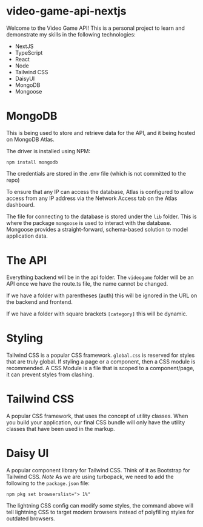 # video-game-api-nextjs

Welcome to the Video Game API! This is a personal project to learn and demonstrate my skills in the following technologies:
- NextJS
- TypeScript
- React
- Node
- Tailwind CSS
- DaisyUI
- MongoDB
- Mongoose


# MongoDB
This is being used to store and retrieve data for the API, and it being hosted on MongoDB Atlas.

The driver is installed using NPM:
```
npm install mongodb
```
The credentials are stored in the .env file (which is not committed to the repo)

To ensure that any IP can access the database, Atlas is configured to allow access from any IP address via the Network Access tab on the Atlas dashboard.

The file for connecting to the database is stored under the `lib` folder. This is where the package `mongoose` is used to interact with the database. Mongoose provides a straight-forward, schema-based solution to model application data.

# The API
Everything backend will be in the api folder. The `videogame` folder will be an API once we have the route.ts file, the name cannot be changed.

If we have a folder with parentheses (auth) this will be ignored in the URL on the backend and frontend.

If we have a folder with square brackets `[category]` this will be dynamic.

# Styling
Tailwind CSS is a popular CSS framework.
`global.css` is reserved for styles that are truly global. If styling a page or a component, then a CSS module is recommended.
A CSS Module is a file that is scoped to a component/page, it can prevent styles from clashing.

# Tailwind CSS
A popular CSS framework, that uses the concept of utility classes.
When you build your application, our final CSS bundle will only have the utility classes that have been used in the markup.

# Daisy UI
A popular component library for Tailwind CSS. Think of it as Bootstrap for Tailwind CSS.
*Note* As we are using turbopack, we need to add the following to the `package.json` file:
```
npm pkg set browserslist="> 1%"
```
The lightning CSS config can modify some styles, the command above will tell lightning CSS to target modern browsers instead of polyfilling styles for outdated browsers.
